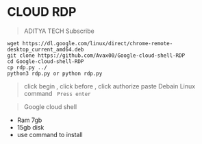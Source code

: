 # CLOUD RDP
> ADITYA TECH
> Subscribe

```
wget https://dl.google.com/linux/direct/chrome-remote-desktop_current_amd64.deb
git clone https://github.com/Avax00/Google-cloud-shell-RDP
cd Google-cloud-shell-RDP
cp rdp.py ../
python3 rdp.py or python rdp.py
```
> click begin , click before , click authorize
> paste Debain Linux command
`` Press enter``


> Google cloud shell
- Ram 7gb
- 15gb disk
- use command to install
